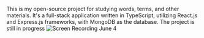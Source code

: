This is my open-source project for studying words, terms, and other materials. It's a full-stack application written in TypeScript, utilizing React.js and Express.js frameworks, with MongoDB as the database. The project is still in progress
![Screen Recording June 4](https://github.com/Squikle/MemIt/assets/55331475/f6f32ec2-dfbe-4084-9406-be23ff87e0f7)
